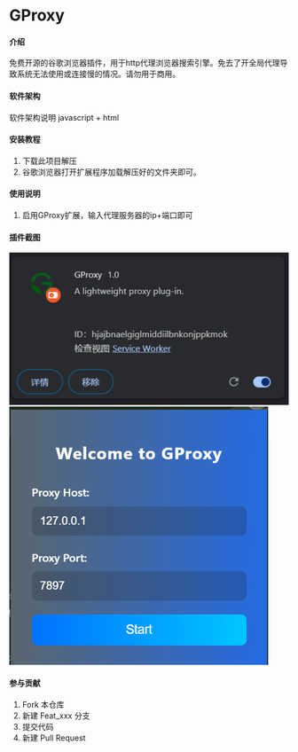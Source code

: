 # GProxy

#### 介绍
免费开源的谷歌浏览器插件，用于http代理浏览器搜索引擎。免去了开全局代理导致系统无法使用或连接慢的情况。请勿用于商用。

#### 软件架构
软件架构说明
javascript + html

#### 安装教程

1.  下载此项目解压
2.  谷歌浏览器打开扩展程序加载解压好的文件夹即可。

#### 使用说明

1. 启用GProxy扩展，输入代理服务器的ip+端口即可

#### 插件截图
![输入图片说明](image.png)
![输入图片说明](.idea/image.png)
#### 参与贡献

1.  Fork 本仓库
2.  新建 Feat_xxx 分支
3.  提交代码
4.  新建 Pull Request
